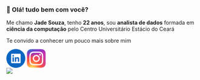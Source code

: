 ### 👋 Olá! tudo bem com você? 

Me chamo **Jade Souza**, tenho **22 anos**, sou **analista de dados** formada em **ciência da computação** pelo Centro Universitário Estácio do Ceará

Te convido a conhecer um pouco mais sobre mim

 <div>
      <a href="https://www.linkedin.com/in/jade-souza-7905ab1b1/" target="_blank"> <img align="center" height="50" width="50" src="https://github.com/Jadedisouza/Arquivos/blob/main/Icon/linkedin-icon.png" target="_blank"></a>
      <a href="https://www.instagram.com/jadedi_/"><img align="center" height="50" width="50" src="https://github.com/Jadedisouza/Arquivos/blob/main/Icon/Instagram_logo_2016.svg.webp" target="_blank"></a>
</div>

<img src="https://i.pinimg.com/originals/57/61/5b/57615b8c0092a66c1d4058b1692955cc.gif">

<!--
**Jadedisouza/jadedisouza** is a ✨ _special_ ✨ repository because its `README.md` (this file) appears on your GitHub profile.

Here are some ideas to get you started:

- 🔭 I’m currently working on ...
- 🌱 I’m currently learning ...
- 👯 I’m looking to collaborate on ...
- 🤔 I’m looking for help with ...
- 💬 Ask me about ...
- 📫 How to reach me: ...
- 😄 Pronouns: ...
- ⚡ Fun fact: ...
-->
